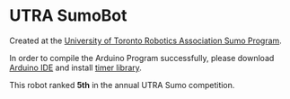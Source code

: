 # UTRA SumoBot
Created at the [University of Toronto Robotics Association Sumo Program](http://www.utra.ca/teams/sumo).

In order to compile the Arduino Program successfully, please download [Arduino IDE](https://www.arduino.cc/en/Main/Software) and install [timer library](https://github.com/JChristensen/Timer).

This robot ranked **5th** in the annual UTRA Sumo competition.
